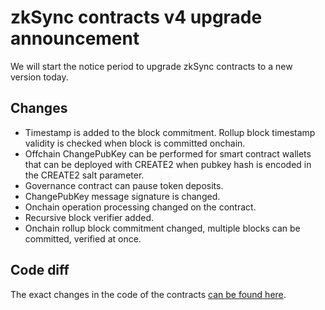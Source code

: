 # zkSync contracts v4 upgrade announcement

We will start the notice period to upgrade zkSync contracts to a new version today.

## Changes

- Timestamp is added to the block commitment. Rollup block timestamp validity is checked when block is committed
  onchain.
- Offchain ChangePubKey can be performed for smart contract wallets that can be deployed with CREATE2 when pubkey hash
  is encoded in the CREATE2 salt parameter.
- Governance contract can pause token deposits.
- ChangePubKey message signature is changed.
- Onchain operation processing changed on the contract.
- Recursive block verifier added.
- Onchain rollup block commitment changed, multiple blocks can be committed, verified at once.

## Code diff

The exact changes in the code of the contracts
[can be found here](https://github.com/matter-labs/zksync/compare/contracts-3...contracts-4?file-filters[]=.sol).
